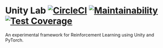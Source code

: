 # Unity Lab [![CircleCI](https://circleci.com/gh/kengz/Unity-Lab.svg?style=shield)](https://circleci.com/gh/kengz/Unity-Lab) [![Maintainability](https://api.codeclimate.com/v1/badges/cd657608713aa907e424/maintainability)](https://codeclimate.com/github/kengz/Unity-Lab/maintainability) [![Test Coverage](https://api.codeclimate.com/v1/badges/cd657608713aa907e424/test_coverage)](https://codeclimate.com/github/kengz/Unity-Lab/test_coverage)
An experimental framework for Reinforcement Learning using Unity and PyTorch.
